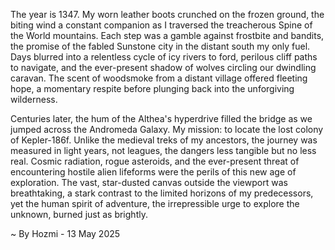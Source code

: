 
The year is 1347.  My worn leather boots crunched on the frozen ground, the biting wind a constant companion as I traversed the treacherous Spine of the World mountains.  Each step was a gamble against frostbite and bandits, the promise of the fabled Sunstone city in the distant south my only fuel.  Days blurred into a relentless cycle of icy rivers to ford, perilous cliff paths to navigate, and the ever-present shadow of wolves circling our dwindling caravan.  The scent of woodsmoke from a distant village offered fleeting hope, a momentary respite before plunging back into the unforgiving wilderness.

Centuries later, the hum of the Althea's hyperdrive filled the bridge as we jumped across the Andromeda Galaxy.  My mission: to locate the lost colony of Kepler-186f.  Unlike the medieval treks of my ancestors, the journey was measured in light years, not leagues, the dangers less tangible but no less real.  Cosmic radiation, rogue asteroids, and the ever-present threat of encountering hostile alien lifeforms were the perils of this new age of exploration.  The vast, star-dusted canvas outside the viewport was breathtaking, a stark contrast to the limited horizons of my predecessors, yet the human spirit of adventure, the irrepressible urge to explore the unknown, burned just as brightly.

~ By Hozmi - 13 May 2025
